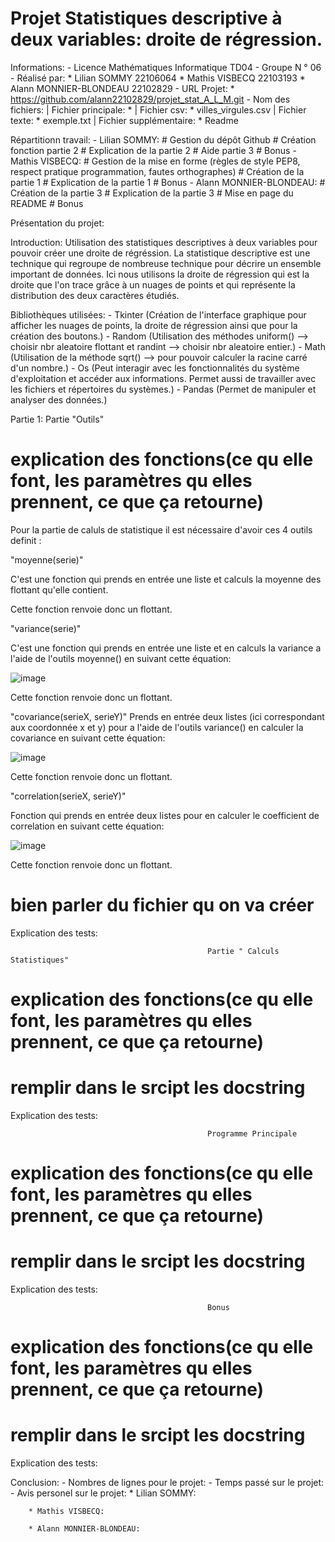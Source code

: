 # Projet Statistiques descriptive à deux variables: droite de régression. 

Informations: 
    - Licence Mathématiques Informatique TD04 
    - Groupe N ° 06
    - Réalisé par: 
        * Lilian SOMMY 22106064
        * Mathis VISBECQ 22103193
        * Alann MONNIER-BLONDEAU 22102829
    - URL Projet:
        * https://github.com/alann22102829/projet_stat_A_L_M.git
    - Nom des fichiers:
        | Fichier principale:
            *
        | Fichier csv:
            * villes_virgules.csv
        | Fichier texte:
            * exemple.txt
        | Fichier supplémentaire:
            * Readme


Répartitionn travail:
    - Lilian SOMMY: 
        # Gestion du dépôt Github
        # Création fonction partie 2
        # Explication de la partie 2
        # Aide partie 3
        # Bonus
    - Mathis VISBECQ:
        # Gestion de la mise en forme (règles de style PEP8, respect pratique programmation, fautes orthographes)
        # Création de la partie 1
        # Explication de la partie 1
        # Bonus
    - Alann MONNIER-BLONDEAU:
        # Création de la partie 3 
        # Explication de la partie 3
        # Mise en page du README
        # Bonus

Présentation du projet:

Introduction: Utilisation des statistiques descriptives à deux variables pour pouvoir créer une droite de régréssion. La statistique descriptive est une technique qui regroupe de nombreuse technique pour décrire un ensemble important de données. Ici nous utilisons la droite de régression qui est la droite que l'on trace grâce à un nuages de points et qui représente la distribution des deux caractères étudiés.

Bibliothèques utilisées:
    - Tkinter (Création de l'interface graphique pour afficher les nuages de points, la droite de régression ainsi que pour la création des boutons.)
    - Random (Utilisation des méthodes uniform() --> choisir nbr aleatoire flottant et randint --> choisir nbr aleatoire entier.)
    - Math (Utilisation de la méthode sqrt() --> pour pouvoir calculer la racine carré d'un nombre.)
    - Os (Peut interagir avec les fonctionnalités du système d'exploitation et accéder aux informations. Permet aussi de travailler avec les fichiers et répertoires du systèmes.)
    - Pandas (Permet de manipuler et analyser des données.)


Partie 1:
                                                Partie "Outils"

# explication des fonctions(ce qu elle font, les paramètres qu elles prennent, ce que ça retourne)
Pour la partie de caluls de statistique il est nécessaire d'avoir ces 4 outils definit :

"moyenne(serie)"

C'est une fonction qui prends en entrée une liste et calculs la moyenne des flottant qu'elle contient.

Cette fonction renvoie donc un flottant.

"variance(serie)"

C'est une fonction qui prends en entrée une liste et en calculs la variance a l'aide de l'outils moyenne() en suivant cette équation:

![image](https://user-images.githubusercontent.com/91246964/167264923-efe9ffa2-a3d9-4e29-8adb-8a803fbd8adb.png)

Cette fonction renvoie donc un flottant.

"covariance(serieX, serieY)"
Prends en entrée deux listes (ici correspondant aux coordonnée x et y) pour a l'aide de l'outils variance() en calculer la covariance en suivant cette équation:

![image](https://user-images.githubusercontent.com/91246964/167264980-cf1b1d43-48ed-4fcd-8e1e-dfa89e438426.png)

Cette fonction renvoie donc un flottant.


"correlation(serieX, serieY)"

Fonction qui prends en entrée deux listes pour en calculer le coefficient de correlation en suivant cette équation:

![image](https://user-images.githubusercontent.com/91246964/167265085-dbb71a89-6e78-40cd-bdde-f6e21215bde4.png)

Cette fonction renvoie donc un flottant.

# bien parler du fichier qu on va créer
Explication des tests:



                                                Partie " Calculs Statistiques"

# explication des fonctions(ce qu elle font, les paramètres qu elles prennent, ce que ça retourne)


# remplir dans le srcipt les docstring
Explication des tests:



                                                Programme Principale

# explication des fonctions(ce qu elle font, les paramètres qu elles prennent, ce que ça retourne)
# remplir dans le srcipt les docstring
Explication des tests:



                                                Bonus 

# explication des fonctions(ce qu elle font, les paramètres qu elles prennent, ce que ça retourne)
# remplir dans le srcipt les docstring
Explication des tests:


Conclusion: 
    - Nombres de lignes pour le projet: 
    - Temps passé sur le projet:
    - Avis personel sur le projet:
        * Lilian SOMMY:

        * Mathis VISBECQ:

        * Alann MONNIER-BLONDEAU:
